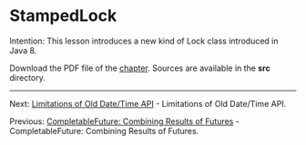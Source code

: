 # StampedLock

Intention: This lesson introduces a new kind of Lock class introduced in Java 8.

Download the PDF file of the [chapter](chapter_30.pdf). Sources are available in the <b>src</b> directory. 

<hr>

Next: [Limitations of Old Date/Time API](chapter_31.md "Limitations of Old Date/Time API") - 
Limitations of Old Date/Time API.

Previous: [CompletableFuture: Combining Results of Futures](chapter_29.md "CompletableFuture: Combining Results of Futures") - 
CompletableFuture: Combining Results of Futures.